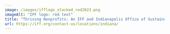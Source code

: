 ```yaml
---
image: /images/ifflogo_stacked_red2023.png
imageAlt: "IFF logo: red text"
title: "Thriving Nonprofits: An IFF and Indianapolis Office of Sustainability program"
url: https://iff.org/contact-us/locations/indiana/
---
```

